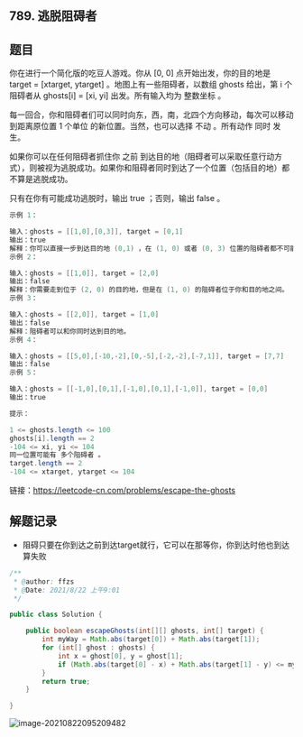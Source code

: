 ## 789. 逃脱阻碍者

## 题目

你在进行一个简化版的吃豆人游戏。你从 [0, 0] 点开始出发，你的目的地是 target = [xtarget, ytarget] 。地图上有一些阻碍者，以数组 ghosts 给出，第 i 个阻碍者从 ghosts[i] = [xi, yi] 出发。所有输入均为 整数坐标 。

每一回合，你和阻碍者们可以同时向东，西，南，北四个方向移动，每次可以移动到距离原位置 1 个单位 的新位置。当然，也可以选择 不动 。所有动作 同时 发生。

如果你可以在任何阻碍者抓住你 之前 到达目的地（阻碍者可以采取任意行动方式），则被视为逃脱成功。如果你和阻碍者同时到达了一个位置（包括目的地）都不算是逃脱成功。

只有在你有可能成功逃脱时，输出 true ；否则，输出 false 。

```java
示例 1：

输入：ghosts = [[1,0],[0,3]], target = [0,1]
输出：true
解释：你可以直接一步到达目的地 (0,1) ，在 (1, 0) 或者 (0, 3) 位置的阻碍者都不可能抓住你。 
示例 2：

输入：ghosts = [[1,0]], target = [2,0]
输出：false
解释：你需要走到位于 (2, 0) 的目的地，但是在 (1, 0) 的阻碍者位于你和目的地之间。 
示例 3：

输入：ghosts = [[2,0]], target = [1,0]
输出：false
解释：阻碍者可以和你同时达到目的地。 
示例 4：

输入：ghosts = [[5,0],[-10,-2],[0,-5],[-2,-2],[-7,1]], target = [7,7]
输出：false
示例 5：

输入：ghosts = [[-1,0],[0,1],[-1,0],[0,1],[-1,0]], target = [0,0]
输出：true
```



```java
提示：

1 <= ghosts.length <= 100
ghosts[i].length == 2
-104 <= xi, yi <= 104
同一位置可能有 多个阻碍者 。
target.length == 2
-104 <= xtarget, ytarget <= 104
```


链接：https://leetcode-cn.com/problems/escape-the-ghosts

## 解题记录

+ 阻碍只要在你到达之前到达target就行，它可以在那等你，你到达时他也到达算失败

```java
/**
 * @author: ffzs
 * @Date: 2021/8/22 上午9:01
 */

public class Solution {

    public boolean escapeGhosts(int[][] ghosts, int[] target) {
        int myWay = Math.abs(target[0]) + Math.abs(target[1]);
        for (int[] ghost : ghosts) {
            int x = ghost[0], y = ghost[1];
            if (Math.abs(target[0] - x) + Math.abs(target[1] - y) <= myWay) return false;
        }
        return true;
    }

}
```

![image-20210822095209482](https://gitee.com/ffzs/picture_go/raw/master/img/image-20210822095209482.png)

